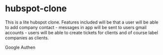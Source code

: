# hubspot-clone

This is a lite hubspot clone. 
Features included will be that a user will be able to add 
company contact - messages in app will be sent to users gmail 
accounts - users will be able to create tickets for clients and of course
label companies as clients.

Google Authen